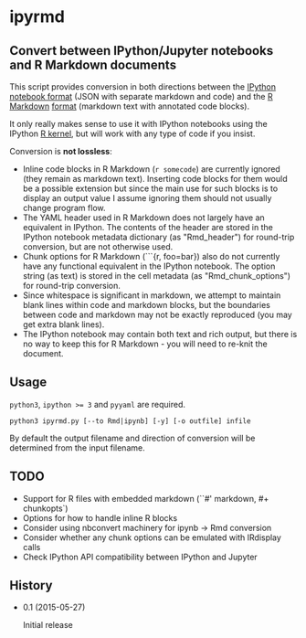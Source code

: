 ipyrmd
======

 Convert between IPython/Jupyter notebooks and R Markdown documents
 ------------------------------------------------------------------

This script provides conversion in both directions between the [IPython](https://github.com/ipython/ipython) [notebook format](https://ipython.org/ipython-doc/3/notebook/nbformat.html) (JSON with separate markdown and code) and the [R Markdown](https://github.com/rstudio/rmarkdown) [format](http://rmarkdown.rstudio.com) (markdown text with annotated code blocks).

It only really makes sense to use it with IPython notebooks using the IPython [R kernel](http://github.com/IRkernel/IRkernel), but will work with any type of code if you insist.

Conversion is **not lossless**:

 * Inline code blocks in R Markdown (`r somecode`) are currently ignored (they remain as markdown text). Inserting code blocks for them would be a possible extension but since the main use for such blocks is to display an output value I assume ignoring them should not usually change program flow.
 * The YAML header used in R Markdown does not largely have an equivalent in IPython. The contents of the header are stored in the IPython notebook metadata dictionary (as "Rmd_header") for round-trip conversion, but are not otherwise used.
 * Chunk options for R Markdown (```{r, foo=bar}) also do not currently have any functional equivalent in the IPython notebook. The option string (as text) is stored in the cell metadata (as "Rmd_chunk_options") for round-trip conversion.
 * Since whitespace is significant in markdown, we attempt to maintain blank lines within code and markdown blocks, but the boundaries between code and markdown may not be exactly reproduced (you may get extra blank lines).
 * The IPython notebook may contain both text and rich output, but there is no way to keep this for R Markdown - you will need to re-knit the document.

Usage
-----

`python3`, `ipython >= 3` and `pyyaml` are required.

    python3 ipyrmd.py [--to Rmd|ipynb] [-y] [-o outfile] infile

By default the output filename and direction of conversion will be determined
from the input filename.

TODO
----

 * Support for R files with embedded markdown (``#' markdown, #+ chunkopts`)
 * Options for how to handle inline R blocks
 * Consider using nbconvert machinery for ipynb -> Rmd conversion
 * Consider whether any chunk options can be emulated with IRdisplay calls
 * Check IPython API compatibility between IPython and Jupyter

History
-------

 *  0.1 (2015-05-27)

    Initial release
